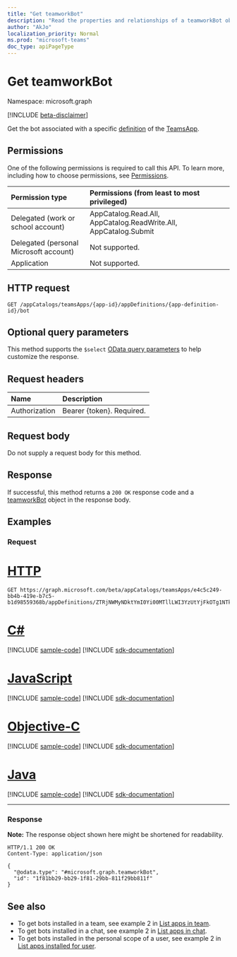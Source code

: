 ```yaml
---
title: "Get teamworkBot"
description: "Read the properties and relationships of a teamworkBot object."
author: "AkJo"
localization_priority: Normal
ms.prod: "microsoft-teams"
doc_type: apiPageType
---
```


# Get teamworkBot

Namespace: microsoft.graph

[!INCLUDE [beta-disclaimer](../../includes/beta-disclaimer.md)]

Get the bot associated with a specific [definition](../resources/teamsappdefinition.md) of the  [TeamsApp](../resources/teamsapp.md).

## Permissions
One of the following permissions is required to call this API. To learn more, including how to choose permissions, see [Permissions](/graph/permissions-reference).

|Permission type|Permissions (from least to most privileged)|
|:---|:---|
|Delegated (work or school account)| AppCatalog.Read.All, AppCatalog.ReadWrite.All, AppCatalog.Submit |
|Delegated (personal Microsoft account)| Not supported. |
|Application| Not supported.|

## HTTP request

<!-- {
  "blockType": "ignored"
}
-->
``` http
GET /appCatalogs/teamsApps/{app-id}/appDefinitions/{app-definition-id}/bot
```

## Optional query parameters
This method supports the `$select` [OData query parameters](/graph/query-parameter) to help customize the response.

## Request headers
|Name|Description|
|:---|:---|
|Authorization|Bearer {token}. Required.|

## Request body
Do not supply a request body for this method.

## Response

If successful, this method returns a `200 OK` response code and a [teamworkBot](../resources/teamworkbot.md) object in the response body.

## Examples

### Request

# [HTTP](#tab/http)
<!-- {
  "blockType": "request",
  "name": "get_teamworkbot"
}
-->
``` http
GET https://graph.microsoft.com/beta/appCatalogs/teamsApps/e4c5c249-bb4b-419e-b7c5-b1d98559368b/appDefinitions/ZTRjNWMyNDktYmI0Yi00MTllLWI3YzUtYjFkOTg1NTkzNjhiIyMyLjAuMSMjUHVibGlzaGVk/bot
```
# [C#](#tab/csharp)
[!INCLUDE [sample-code](../includes/snippets/csharp/get-teamworkbot-csharp-snippets.md)]
[!INCLUDE [sdk-documentation](../includes/snippets/snippets-sdk-documentation-link.md)]

# [JavaScript](#tab/javascript)
[!INCLUDE [sample-code](../includes/snippets/javascript/get-teamworkbot-javascript-snippets.md)]
[!INCLUDE [sdk-documentation](../includes/snippets/snippets-sdk-documentation-link.md)]

# [Objective-C](#tab/objc)
[!INCLUDE [sample-code](../includes/snippets/objc/get-teamworkbot-objc-snippets.md)]
[!INCLUDE [sdk-documentation](../includes/snippets/snippets-sdk-documentation-link.md)]

# [Java](#tab/java)
[!INCLUDE [sample-code](../includes/snippets/java/get-teamworkbot-java-snippets.md)]
[!INCLUDE [sdk-documentation](../includes/snippets/snippets-sdk-documentation-link.md)]

---



### Response
**Note:** The response object shown here might be shortened for readability.
<!-- {
  "blockType": "response",
  "truncated": true,
  "@odata.type": "microsoft.graph.teamworkBot"
}
-->
``` http
HTTP/1.1 200 OK
Content-Type: application/json

{
  "@odata.type": "#microsoft.graph.teamworkBot",
  "id": "1f81bb29-bb29-1f81-29bb-811f29bb811f"
}
```
## See also

- To get bots installed in a team, see example 2 in [List apps in team](team-list-installedapps.md).
- To get bots installed in a chat, see example 2 in [List apps in chat](chat-list-installedapps.md).
- To get bots installed in the personal scope of a user, see example 2 in [List apps installed for user](userteamwork-list-installedapps.md).


